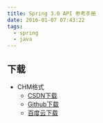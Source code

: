 ```yaml
---
title: Spring 3.0 API 参考手册
date: 2016-01-07 07:43:22
tags:
  - spring
  - java
---
```


<!--more-->

## 下载 ##

+ CHM格式
  + [CSDN下载](http://download.csdn.net/detail/wizardforcel/8588163)
  + [Github下载](https://cdn.jsdelivr.net/gh/it-ebooks/ebooks/spring_3.0_api%E5%8F%82%E8%80%83.chm)
  + [百度云下载](http://pan.baidu.com/s/1ntrBYvZ)
